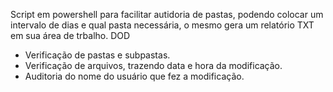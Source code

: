 Script em powershell para facilitar autidoria de pastas, podendo colocar um intervalo de dias e qual pasta necessária, o mesmo gera um relatório TXT em sua área de trbalho.
DOD

-  Verificação de pastas e subpastas.
-  Verificação de arquivos, trazendo data e hora da modificação.
-  Auditoria do nome do usuário que fez a modificação.
